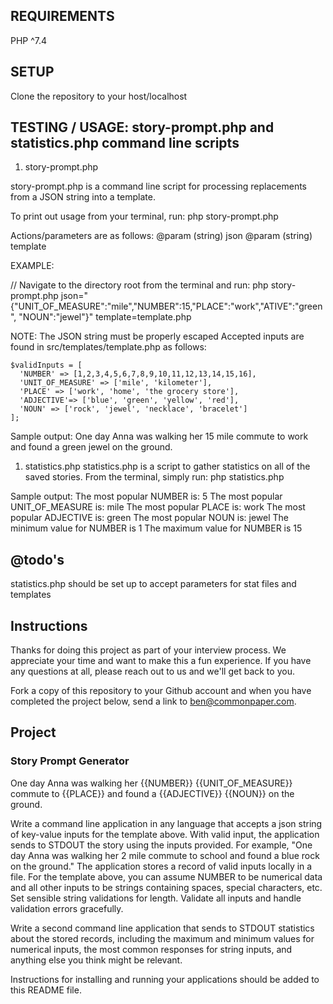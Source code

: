 
## REQUIREMENTS

PHP ^7.4

## SETUP

Clone the repository to your host/localhost

## TESTING / USAGE: story-prompt.php and statistics.php command line scripts

1) story-prompt.php

story-prompt.php is a command line script for processing replacements
from a JSON string into a template.

To print out usage from your terminal, run:
php story-prompt.php

Actions/parameters are as follows:
@param (string) json
@param (string) template

EXAMPLE:

// Navigate to the directory root from the terminal and run:
php story-prompt.php json="{\"UNIT_OF_MEASURE\":\"mile\",\"NUMBER\":15,\"PLACE\":\"work\",\"ATIVE\":\"green\", \"NOUN\":\"jewel\"}" template=template.php

NOTE: The JSON string must be properly escaped
Accepted inputs are found in src/templates/template.php as follows:
```
$validInputs = [
  'NUMBER' => [1,2,3,4,5,6,7,8,9,10,11,12,13,14,15,16],
  'UNIT_OF_MEASURE' => ['mile', 'kilometer'],
  'PLACE' => ['work', 'home', 'the grocery store'],
  'ADJECTIVE'=> ['blue', 'green', 'yellow', 'red'],
  'NOUN' => ['rock', 'jewel', 'necklace', 'bracelet']
];
```

Sample output:
One day Anna was walking her 15 mile commute to work and found a green jewel on the ground.

1) statistics.php
statistics.php is a script to gather statistics on all of the saved stories.
From the terminal, simply run:
php statistics.php

Sample output:
The most popular NUMBER is: 5
The most popular UNIT_OF_MEASURE is: mile
The most popular PLACE is: work
The most popular ADJECTIVE is: green
The most popular NOUN is: jewel
The minimum value for NUMBER is 1
The maximum value for NUMBER is 15

## @todo's
statistics.php should be set up to accept parameters for stat files and templates

## Instructions

Thanks for doing this project as part of your interview process. We appreciate your time and want to make this a fun experience. If you have any questions at all, please reach out to us and we'll get back to you.

Fork a copy of this repository to your Github account and when you have completed the project below, send a link to ben@commonpaper.com.

## Project

### Story Prompt Generator

One day Anna was walking her {{NUMBER}} {{UNIT_OF_MEASURE}} commute to {{PLACE}} and found a {{ADJECTIVE}} {{NOUN}} on the ground.

Write a command line application in any language that accepts a json string of key-value inputs for the template above. With valid input, the application sends to STDOUT the story using the inputs provided. For example, "One day Anna was walking her 2 mile commute to school and found a blue rock on the ground." The application stores a record of valid inputs locally in a file. For the template above, you can assume NUMBER to be numerical data and all other inputs to be strings containing spaces, special characters, etc. Set sensible string validations for length. Validate all inputs and handle validation errors gracefully.

Write a second command line application that sends to STDOUT statistics about the stored records, including the maximum and minimum values for numerical inputs, the most common responses for string inputs, and anything else you think might be relevant.

Instructions for installing and running your applications should be added to this README file.
